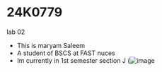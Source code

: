 # 24K0779
lab 02
* This is maryam Saleem
* A student of BSCS at FAST nuces
* Im currently in 1st semester section J
  (![image](https://github.com/user-attachments/assets/64da096f-79f5-4987-94fb-bb9fe4d930d5)

